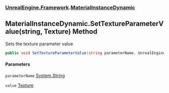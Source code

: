 ### [UnrealEngine.Framework](UnrealEngine_Framework.md 'UnrealEngine.Framework').[MaterialInstanceDynamic](MaterialInstanceDynamic.md 'UnrealEngine.Framework.MaterialInstanceDynamic')
## MaterialInstanceDynamic.SetTextureParameterValue(string, Texture) Method
Sets the texture parameter value  
```csharp
public void SetTextureParameterValue(string parameterName, UnrealEngine.Framework.Texture value);
```
#### Parameters
<a name='UnrealEngine_Framework_MaterialInstanceDynamic_SetTextureParameterValue(string_UnrealEngine_Framework_Texture)_parameterName'></a>
`parameterName` [System.String](https://docs.microsoft.com/en-us/dotnet/api/System.String 'System.String')  
  
<a name='UnrealEngine_Framework_MaterialInstanceDynamic_SetTextureParameterValue(string_UnrealEngine_Framework_Texture)_value'></a>
`value` [Texture](Texture.md 'UnrealEngine.Framework.Texture')  
  
